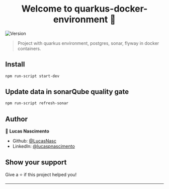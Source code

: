 <h1 align="center">Welcome to quarkus-docker-environment 👋</h1>
<p>
  <img alt="Version" src="https://img.shields.io/badge/version-1.0.0-blue.svg?cacheSeconds=2592000" />
</p>

> Project with quarkus environment,  postgres, sonar, flyway in docker containers.

## Install

```sh
npm run-script start-dev
```

## Update data in sonarQube quality gate

```sh
npm run-script refresh-sonar
```

## Author

👤 **Lucas Nascimento**

* Github: [@LucasNasc](https://github.com/LucasNasc)
* LinkedIn: [@lucaspnascimento](https://linkedin.com/in/lucaspnascimento)

## Show your support

Give a ⭐️ if this project helped you!

***
